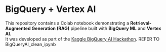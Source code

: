 # BigQuery + Vertex AI 

This repository contains a Colab notebook demonstrating a **Retrieval-Augmented Generation (RAG)** pipeline built with **BigQuery ML** and **Vertex AI**.  
It was developed as part of the [Kaggle BigQuery AI Hackathon](https://www.kaggle.com/competitions/bigquery-ai-hackathon/overview).
REFER TO BigQueryAI_clean_ipynb

